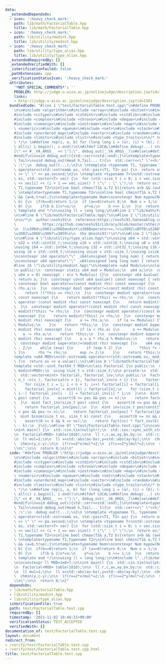 ```yaml
---
data:
  _extendedDependsOn:
  - icon: ':heavy_check_mark:'
    path: lib/math/FactorialTable.hpp
    title: lib/math/FactorialTable.hpp
  - icon: ':heavy_check_mark:'
    path: lib/utility/modint.hpp
    title: lib/utility/modint.hpp
  - icon: ':heavy_check_mark:'
    path: lib/utility/type_alias.hpp
    title: lib/utility/type_alias.hpp
  _extendedRequiredBy: []
  _extendedVerifiedWith: []
  _isVerificationFailed: false
  _pathExtension: cpp
  _verificationStatusIcon: ':heavy_check_mark:'
  attributes:
    '*NOT_SPECIAL_COMMENTS*': ''
    PROBLEM: http://judge.u-aizu.ac.jp/onlinejudge/description.jsp?id=1501
    links:
    - http://judge.u-aizu.ac.jp/onlinejudge/description.jsp?id=1501
  bundledCode: "#line 1 \"test/FactorialTable.test.cpp\"\n#define PROBLEM \"http://judge.u-aizu.ac.jp/onlinejudge/description.jsp?id=1501\"\
    \n\n#include <algorithm>\n#include <array>\n#include <bitset>\n#include <cassert>\n\
    #include <cctype>\n#include <cstdint>\n#include <cstdlib>\n#include <cmath>\n\
    #include <complex>\n#include <chrono>\n#include <deque>\n#include <functional>\n\
    #include <iomanip>\n#include <iostream>\n#include <map>\n#include <memory>\n#include\
    \ <numeric>\n#include <queue>\n#include <set>\n#include <stack>\n#include <string>\n\
    #include <unordered_map>\n#include <vector>\n#include <random>\n#include <utility>\n\
    #include <limits>\n#include <list>\n#include <type_traits>\n\n/* template start\
    \ */\n \n#define rep(i, a, b) for (long long i = (a); (i) < (b); (i)++)\n#define\
    \ all(i) i.begin(), i.end()\n\n#ifdef LOCAL\n#define debug(...) std::cerr << \"\
    [\" << #__VA_ARGS__ << \"]:\", debug_out(__VA_ARGS__)\n#else\n#define debug(...)\n\
    #endif\n\nvoid debug_out(){std::cerr<<std::endl;}\n\ntemplate<typename Head,typename...\
    \ Tail>\nvoid debug_out(Head h,Tail... t){\n  std::cerr<<\" \"<<h;\n  if(sizeof...(t)>0)std::cout<<\"\
    \ :\";\n  debug_out(t...);\n}\n \ntemplate <typename T1, typename T2>\nstd::ostream&\
    \ operator<<(std::ostream& os, std::pair<T1, T2> pa) {\n  return os << pa.first\
    \ << \" \" << pa.second;\n}\n \ntemplate <typename T>\nstd::ostream& operator<<(std::ostream&\
    \ os, std::vector<T> vec) {\n  for (std::size_t i = 0; i < vec.size(); i++)os\
    \ << vec[i] << (i + 1 == vec.size() ? \"\" : \" \");\n  return os;\n}\n \ntemplate<typename\
    \ T1,typename T2>\ninline bool chmax(T1& a,T2 b){return a<b && (a=b,true);}\n\
    \ \ntemplate<typename T1,typename T2>\ninline bool chmin(T1& a,T2 b){return a>b\
    \ && (a=b,true);}\n\ntemplate<typename Num>\nconstexpr Num mypow(Num a, long long\
    \ b) {\n  if(b==0)return 1;\n  if (a==0)return 0;\n  Num x = 1;\n  while (b >\
    \ 0) {\n    if(b & 1)x*=a;\n    a*=a;\n    b >>= 1;\n  }\n  return x;\n}\n\n/*\
    \ template end */\n\nusing ll = long long;\n\n#line 2 \"lib/math/FactorialTable.hpp\"\
    \n\n#line 6 \"lib/math/FactorialTable.hpp\"\n\n#line 2 \"lib/utility/modint.hpp\"\
    \n\n/*\n  author:noshi91\n  reference:https://noshi91.hatenablog.com/entry/2019/03/31/174006\n\
    \            https://github.com/noshi91/Library/blob/master/other/modint.cpp\n\
    \n  1\u3064\u3081\u306Emodint\u306Boperator==,!=\u3092\u8FFD\u52A0\u3057\u305F\
    \u3082\u306E\u3067\u3059\n\n  thx @noshi91!!\n*/\n\n#line 2 \"lib/utility/type_alias.hpp\"\
    \n\n#line 4 \"lib/utility/type_alias.hpp\"\n\nusing u64 = std::uint64_t;\nusing\
    \ u32 = std::uint32_t;\nusing u16 = std::uint16_t;\nusing u8 = std::uint8_t;\n\
    \nusing i64 = std::int64_t;\nusing i32 = std::int32_t;\nusing i16 = std::int16_t;\n\
    using i8 = std::int8_t;\n\nusing usize = std::size_t;\nusing isize = std::ptrdiff_t;\n\
    \nconstexpr i64 operator\"\" _i64(unsigned long long num) { return i64(num); }\n\
    \nconstexpr u64 operator\"\" _u64(unsigned long long num) { return u64(num); }\n\
    #line 16 \"lib/utility/modint.hpp\"\n\ntemplate <u64 Modulus>\nclass modint {\n\
    \n public:\n  constexpr static u64 mod = Modulus;\n  u64 a;\n\n  constexpr modint(const\
    \ u64 x = 0) noexcept : a(x % Modulus) {}\n  constexpr u64 &value() noexcept {\
    \ return a; }\n  constexpr const u64 &value() const noexcept { return a; }\n \
    \ constexpr bool operator==(const modint rhs) const noexcept {\n    return a ==\
    \ rhs.a;\n  }\n  constexpr bool operator!=(const modint rhs) const noexcept {\n\
    \    return !(*this == rhs);\n  }\n  constexpr modint operator+(const modint rhs)\
    \ const noexcept {\n    return modint(*this) += rhs;\n  }\n  constexpr modint\
    \ operator-(const modint rhs) const noexcept {\n    return modint(*this) -= rhs;\n\
    \  }\n  constexpr modint operator*(const modint rhs) const noexcept {\n    return\
    \ modint(*this) *= rhs;\n  }\n  constexpr modint operator/(const modint rhs) const\
    \ noexcept {\n    return modint(*this) /= rhs;\n  }\n  constexpr modint &operator+=(const\
    \ modint rhs) noexcept {\n    a += rhs.a;\n    if (a >= Modulus) {\n      a -=\
    \ Modulus;\n    }\n    return *this;\n  }\n  constexpr modint &operator-=(const\
    \ modint rhs) noexcept {\n    if (a < rhs.a) {\n      a += Modulus;\n    }\n \
    \   a -= rhs.a;\n    return *this;\n  }\n  constexpr modint &operator*=(const\
    \ modint rhs) noexcept {\n    a = a * rhs.a % Modulus;\n    return *this;\n  }\n\
    \  constexpr modint &operator/=(modint rhs) noexcept {\n    u64 exp = Modulus\
    \ - 2;\n    while (exp) {\n      if (exp % 2) {\n        *this *= rhs;\n     \
    \ }\n      rhs *= rhs;\n      exp /= 2;\n    }\n    return *this;\n  }\n};\n\n\
    template <u64 MOD>\nstd::ostream& operator<<(std::ostream& os, modint<MOD> a)\
    \ {\n  return os << a.value();\n}\n#line 8 \"lib/math/FactorialTable.hpp\"\n\n\
    template <std::uint_fast64_t MOD>\nclass Factorial {\n public:\n  using mint =\
    \ modint<MOD>;\n  using size_t = std::size_t;\n\n private:\n  std::size_t n;\n\
    \  std::vector<mint> factorial, factorial_inv;\n\n public:\n  Factorial(std::size_t\
    \ n_) :n(n_), factorial(n + 1), factorial_inv(n + 1) {\n    factorial[0] = 1;\n\
    \    for (size_t i = 1; i < n + 1; i++) factorial[i] = factorial[i - 1] * i;\n\
    \    factorial_inv[n] = mint(1) / factorial[n];\n    for (size_t i = n; i > 0;\
    \ i--) factorial_inv[i - 1] = factorial_inv[i] * i;\n  }\n\n  mint fact(size_t\
    \ pos) const {\n    assert(0 <= pos && pos <= n);\n    return factorial[pos];\n\
    \  }\n  mint fact_inv(size_t pos) const {\n    assert(0 <= pos && pos <= n);\n\
    \    return factorial_inv[pos];\n  }\n  mint inv(size_t pos)const{\n    assert(0\
    \ < pos && pos <= n);\n    return factorial_inv[pos] * factorial[pos-1];\n  }\n\
    \  mint binom(size_t ns, size_t k) const {\n    assert(0 <= ns && ns <= n);\n\
    \    assert(0 <= k && k <= ns);\n    return fact(ns) * fact_inv(k) * fact_inv(ns\
    \ - k);\n  }\n};\n#line 87 \"test/FactorialTable.test.cpp\"\n\nconstexpr ll MOD=1e8+7;\n\
    \nint main() {\n  std::cin.tie(nullptr);\n  std::ios::sync_with_stdio(false);\n\
    \n  Factorial<MOD> table(1010);\n\n  ll r,c,ax,ay,bx,by;\n  std::cin>>r>>c>>ax>>ay>>bx>>by;\n\
    \n  ll mul=1;\n\n  ll x=std::abs(ax-bx),y=std::abs(ay-by);\n\n  chmin(x,r-x);\n\
    \  chmin(y,c-y);\n\n  if(r==2*x)mul*=2;\n  if(c==2*y)mul*=2;\n\n  std::cout<<(table.binom(x+y,x)*mul).value()<<\"\
    \\n\";\n\n  return 0;\n}\n"
  code: "#define PROBLEM \"http://judge.u-aizu.ac.jp/onlinejudge/description.jsp?id=1501\"\
    \n\n#include <algorithm>\n#include <array>\n#include <bitset>\n#include <cassert>\n\
    #include <cctype>\n#include <cstdint>\n#include <cstdlib>\n#include <cmath>\n\
    #include <complex>\n#include <chrono>\n#include <deque>\n#include <functional>\n\
    #include <iomanip>\n#include <iostream>\n#include <map>\n#include <memory>\n#include\
    \ <numeric>\n#include <queue>\n#include <set>\n#include <stack>\n#include <string>\n\
    #include <unordered_map>\n#include <vector>\n#include <random>\n#include <utility>\n\
    #include <limits>\n#include <list>\n#include <type_traits>\n\n/* template start\
    \ */\n \n#define rep(i, a, b) for (long long i = (a); (i) < (b); (i)++)\n#define\
    \ all(i) i.begin(), i.end()\n\n#ifdef LOCAL\n#define debug(...) std::cerr << \"\
    [\" << #__VA_ARGS__ << \"]:\", debug_out(__VA_ARGS__)\n#else\n#define debug(...)\n\
    #endif\n\nvoid debug_out(){std::cerr<<std::endl;}\n\ntemplate<typename Head,typename...\
    \ Tail>\nvoid debug_out(Head h,Tail... t){\n  std::cerr<<\" \"<<h;\n  if(sizeof...(t)>0)std::cout<<\"\
    \ :\";\n  debug_out(t...);\n}\n \ntemplate <typename T1, typename T2>\nstd::ostream&\
    \ operator<<(std::ostream& os, std::pair<T1, T2> pa) {\n  return os << pa.first\
    \ << \" \" << pa.second;\n}\n \ntemplate <typename T>\nstd::ostream& operator<<(std::ostream&\
    \ os, std::vector<T> vec) {\n  for (std::size_t i = 0; i < vec.size(); i++)os\
    \ << vec[i] << (i + 1 == vec.size() ? \"\" : \" \");\n  return os;\n}\n \ntemplate<typename\
    \ T1,typename T2>\ninline bool chmax(T1& a,T2 b){return a<b && (a=b,true);}\n\
    \ \ntemplate<typename T1,typename T2>\ninline bool chmin(T1& a,T2 b){return a>b\
    \ && (a=b,true);}\n\ntemplate<typename Num>\nconstexpr Num mypow(Num a, long long\
    \ b) {\n  if(b==0)return 1;\n  if (a==0)return 0;\n  Num x = 1;\n  while (b >\
    \ 0) {\n    if(b & 1)x*=a;\n    a*=a;\n    b >>= 1;\n  }\n  return x;\n}\n\n/*\
    \ template end */\n\nusing ll = long long;\n\n#include \"../lib/math/FactorialTable.hpp\"\
    \n\nconstexpr ll MOD=1e8+7;\n\nint main() {\n  std::cin.tie(nullptr);\n  std::ios::sync_with_stdio(false);\n\
    \n  Factorial<MOD> table(1010);\n\n  ll r,c,ax,ay,bx,by;\n  std::cin>>r>>c>>ax>>ay>>bx>>by;\n\
    \n  ll mul=1;\n\n  ll x=std::abs(ax-bx),y=std::abs(ay-by);\n\n  chmin(x,r-x);\n\
    \  chmin(y,c-y);\n\n  if(r==2*x)mul*=2;\n  if(c==2*y)mul*=2;\n\n  std::cout<<(table.binom(x+y,x)*mul).value()<<\"\
    \\n\";\n\n  return 0;\n}"
  dependsOn:
  - lib/math/FactorialTable.hpp
  - lib/utility/modint.hpp
  - lib/utility/type_alias.hpp
  isVerificationFile: true
  path: test/FactorialTable.test.cpp
  requiredBy: []
  timestamp: '2021-11-02 10:46:31+09:00'
  verificationStatus: TEST_ACCEPTED
  verifiedWith: []
documentation_of: test/FactorialTable.test.cpp
layout: document
redirect_from:
- /verify/test/FactorialTable.test.cpp
- /verify/test/FactorialTable.test.cpp.html
title: test/FactorialTable.test.cpp
---
```

